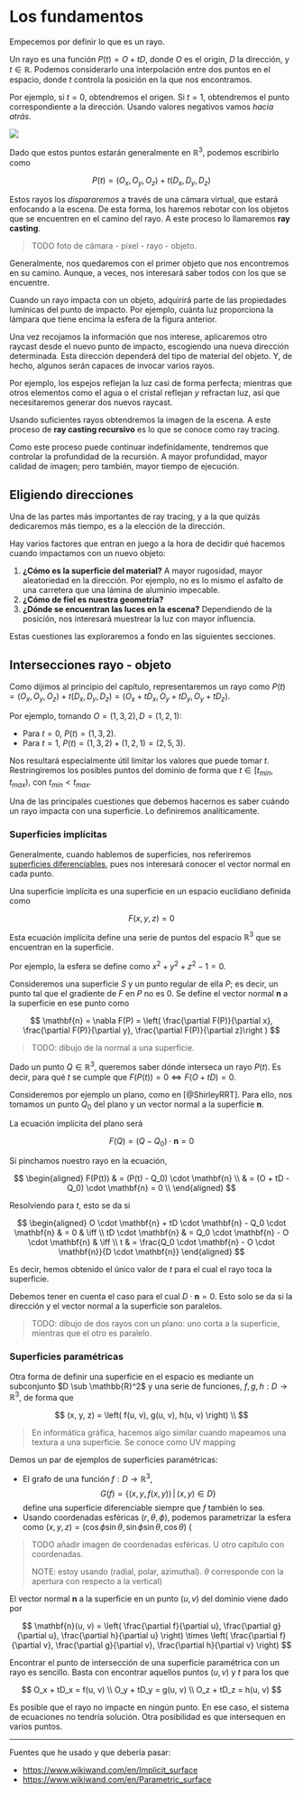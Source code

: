 # Los fundamentos

Empecemos por definir lo que es un rayo.

Un rayo es una función $P(t) = O + tD$, donde $O$ es el origin, $D$ la dirección, y $t \in \mathbb{R}$. Podemos considerarlo una interpolación entre dos puntos en el espacio, donde $t$ controla la posición en la que nos encontramos.

Por ejemplo, si $t = 0$, obtendremos el origen. Si $t = 1$, obtendremos el punto correspondiente a la dirección. Usando valores negativos vamos *hacia atrás*.

![](./img/rayo.png)

Dado que estos puntos estarán generalmente en $\mathbb{R}^3$, podemos escribirlo como

$$
P(t) = (O_x, O_y, O_z) + t (D_x, D_y, D_z)
$$

Estos rayos los *dispararemos* a través de una cámara virtual, que estará enfocando a la escena. De esta forma, los haremos rebotar con los objetos que se encuentren en el camino del rayo. A este proceso lo llamaremos **ray casting**.

> TODO foto de cámara - pixel - rayo - objeto.

Generalmente, nos quedaremos con el primer objeto que nos encontremos en su camino. Aunque, a veces, nos interesará saber todos con los que se encuentre.

Cuando un rayo impacta con un objeto, adquirirá parte de las propiedades lumínicas del punto de impacto. Por ejemplo, cuánta luz proporciona la lámpara que tiene encima la esfera de la figura anterior.

Una vez recojamos la información que nos interese, aplicaremos otro raycast desde el nuevo punto de impacto, escogiendo una nueva dirección determinada. Esta dirección dependerá del tipo de material del objeto. Y, de hecho, algunos serán capaces de invocar varios rayos.

Por ejemplo, los espejos reflejan la luz casi de forma perfecta; mientras que otros elementos como el agua o el cristal reflejan *y* refractan luz, así que necesitaremos generar dos nuevos raycast.

Usando suficientes rayos obtendremos la imagen de la escena. A este proceso de **ray casting recursivo** es lo que se conoce como ray tracing.

Como este proceso puede continuar indefinidamente, tendremos que controlar la profundidad de la recursión. A mayor profundidad, mayor calidad de imagen; pero también, mayor tiempo de ejecución.

## Eligiendo direcciones

Una de las partes más importantes de ray tracing, y a la que quizás dedicaremos más tiempo, es a la elección de la dirección.

Hay varios factores que entran en juego a la hora de decidir qué hacemos cuando impactamos con un nuevo objeto:

1. **¿Cómo es la superficie del material?** A mayor rugosidad, mayor aleatoriedad en la dirección. Por ejemplo, no es lo mismo el asfalto de una carretera que una lámina de aluminio impecable.
2. **¿Cómo de fiel es nuestra geometría?**
3. **¿Dónde se encuentran las luces en la escena?** Dependiendo de la posición, nos interesará muestrear la luz con mayor influencia.

Estas cuestiones las exploraremos a fondo en las siguientes secciones.

## Intersecciones rayo - objeto

Como dijimos al principio del capítulo, representaremos un rayo como $P(t) = (O_x, O_y, O_z) + t (D_x, D_y, D_z) = (O_x + t D_x, O_y + t D_y, O_y + t D_z)$.

Por ejemplo, tomando $O = (1, 3, 2), D = (1, 2, 1)$:

- Para $t = 0$, $P(t) = (1, 3, 2)$.
- Para $t = 1$, $P(t) = (1, 3, 2) + (1, 2, 1) = (2, 5, 3)$.

Nos resultará especialmente útil limitar los valores que puede tomar $t$. Restringiremos los posibles puntos del dominio de forma que  $t \in [t_{min}, t_{max})$, con $t_{min} < t_{max}$.

Una de las principales cuestiones que debemos hacernos es saber cuándo un rayo impacta con una superficie. Lo definiremos analíticamente.

### Superficies implícitas

Generalmente, cuando hablemos de superficies, nos referiremos [superficies diferenciables](https://www.wikiwand.com/en/Differential_geometry_of_surfaces), pues nos interesará conocer el vector normal en cada punto.

Una superficie implícita es una superficie en un espacio euclidiano definida como

$$
F(x, y, z) = 0
$$

Esta ecuación implícita define una serie de puntos del espacio $\mathbb{R}^3$ que se encuentran en la superficie.

Por ejemplo, la esfera se define como $x^2 + y^2 + z^2 - 1 = 0$.

Consideremos una superficie $S$ y un punto regular de ella $P$; es decir, un punto tal que el gradiente de $F$ en $P$ no es 0. Se define el vector normal $\mathbf{n}$ a la superficie en ese punto como

$$
\mathbf{n} = \nabla F(P) = \left( \frac{\partial F(P)}{\partial x}, \frac{\partial F(P)}{\partial y}, \frac{\partial F(P)}{\partial z}\right )
$$

> TODO: dibujo de la normal a una superficie.

Dado un punto $Q \in \mathbb{R}^3$, queremos saber dónde interseca un rayo $P(t)$. Es decir, para qué $t$ se cumple que $F(P(t)) = 0 \iff F(O + tD) = 0$.

Consideremos por ejemplo un plano, como en [@ShirleyRRT]. Para ello, nos tomamos un punto $Q_0$ del plano y un vector normal a la superficie $\mathbf{n}$.

La ecuación implícita del plano será

$$
F(Q) = (Q - Q_0) \cdot \mathbf{n} = 0
$$

Si pinchamos nuestro rayo en la ecuación,

$$
\begin{aligned}
F(P(t)) & = (P(t) - Q_0) \cdot \mathbf{n} \\
        & = (O + tD - Q_0) \cdot \mathbf{n} = 0 \\
\end{aligned}
$$

Resolviendo para $t$, esto se da si

$$
\begin{aligned}
O \cdot \mathbf{n} + tD \cdot \mathbf{n} - Q_0 \cdot \mathbf{n} & = 0 & \iff \\
tD \cdot \mathbf{n} & = Q_0 \cdot \mathbf{n} - O \cdot \mathbf{n} & \iff \\
t & = \frac{Q_0 \cdot \mathbf{n} - O \cdot \mathbf{n}}{D \cdot \mathbf{n}}
\end{aligned}
$$

Es decir, hemos obtenido el único valor de $t$ para el cual el rayo toca la superficie.

Debemos tener en cuenta el caso para el cual $D \cdot \mathbf{n} = 0$. Esto solo se da si la dirección y el vector normal a la superficie son paralelos.

> TODO: dibujo de dos rayos con un plano: uno corta a la superficie, mientras que el otro es paralelo.

### Superficies paramétricas

Otra forma de definir una superficie en el espacio es mediante un subconjunto $D \sub \mathbb{R}^2$ y una serie de funciones, $f, g, h: D \rightarrow \mathbb{R}^3$, de forma que

$$
(x, y, z) = \left( f(u, v), g(u, v), h(u, v) \right) \\
$$

> En informática gráfica, hacemos algo similar cuando mapeamos una textura a una superficie. Se conoce como UV mapping

Demos un par de ejemplos de superficies paramétricas:
- El grafo de una función $f: D \rightarrow \mathbb{R}^3$,
$$
G(f) = \left\{(x, y, f(x, y)) \,\middle|\,  (x, y) \in D\right\}
$$
define una superficie diferenciable siempre que $f$ también lo sea.
- Usando coordenadas esféricas $(r, \theta, \phi)$, podemos parametrizar la esfera como $(x, y, z) = (\cos\phi\sin\theta, \sin\phi\sin\theta, \cos\theta)$ (

> TODO añadir imagen de coordenadas esféricas. U otro capítulo con coordenadas.
>
> NOTE: estoy usando (radial, polar, azimuthal). $\theta$ corresponde con la apertura con respecto a la vertical)

El vector normal $\mathbf{n}$ a la superficie en un punto $(u, v)$ del dominio viene dado por

$$
\mathbf{n}(u, v) =
        \left( \frac{\partial f}{\partial u}, \frac{\partial g}{\partial u}, \frac{\partial h}{\partial u} \right)
                \times
        \left( \frac{\partial f}{\partial v}, \frac{\partial g}{\partial v}, \frac{\partial h}{\partial v} \right)
$$

Encontrar el punto de intersección de una superficie paramétrica con un rayo es sencillo. Basta con encontrar aquellos puntos $(u, v)$ y $t$ para los que

$$
O_x + tD_x = f(u, v) \\
O_y + tD_y = g(u, v) \\
O_z + tD_z = h(u, v)
$$

Es posible que el rayo no impacte en ningún punto. En ese caso, el sistema de ecuaciones no tendría solución. Otra posibilidad es que intersequen en varios puntos.
<hr>

Fuentes que he usado y que debería pasar:

- https://www.wikiwand.com/en/Implicit_surface
- https://www.wikiwand.com/en/Parametric_surface

